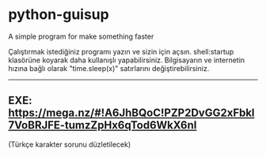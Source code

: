 # python-guisup
A simple program for make something faster

Çalıştırmak istediğiniz programı yazın ve sizin için açsın.
shell:startup klasörüne koyarak daha kullanışlı yapabilirsiniz.
Bilgisayarın ve internetin hızına bağlı olarak "time.sleep(x)" satırlarını değiştirebilirsiniz.

--------
EXE: https://mega.nz/#!A6JhBQoC!PZP2DvGG2xFbkl7VoBRJFE-tumzZpHx6qTod6WkX6nI
--------

(Türkçe karakter sorunu düzletilecek)
